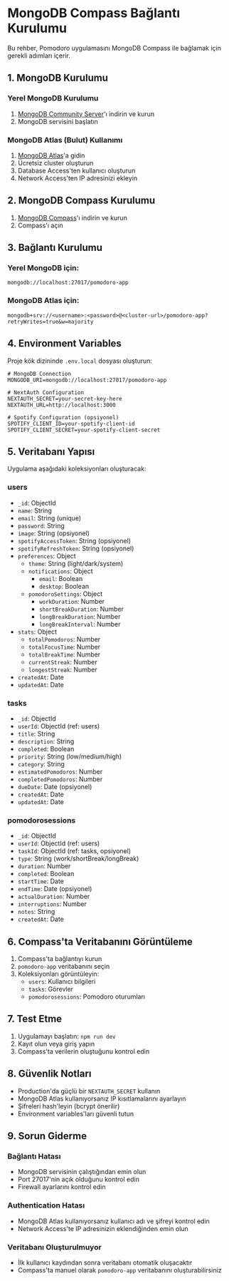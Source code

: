 # MongoDB Compass Bağlantı Kurulumu

Bu rehber, Pomodoro uygulamasını MongoDB Compass ile bağlamak için gerekli adımları içerir.

## 1. MongoDB Kurulumu

### Yerel MongoDB Kurulumu
1. [MongoDB Community Server](https://www.mongodb.com/try/download/community)'ı indirin ve kurun
2. MongoDB servisini başlatın

### MongoDB Atlas (Bulut) Kullanımı
1. [MongoDB Atlas](https://www.mongodb.com/atlas)'a gidin
2. Ücretsiz cluster oluşturun
3. Database Access'ten kullanıcı oluşturun
4. Network Access'ten IP adresinizi ekleyin

## 2. MongoDB Compass Kurulumu

1. [MongoDB Compass](https://www.mongodb.com/try/download/compass)'ı indirin ve kurun
2. Compass'ı açın

## 3. Bağlantı Kurulumu

### Yerel MongoDB için:
```
mongodb://localhost:27017/pomodoro-app
```

### MongoDB Atlas için:
```
mongodb+srv://<username>:<password>@<cluster-url>/pomodoro-app?retryWrites=true&w=majority
```

## 4. Environment Variables

Proje kök dizininde `.env.local` dosyası oluşturun:

```env
# MongoDB Connection
MONGODB_URI=mongodb://localhost:27017/pomodoro-app

# NextAuth Configuration
NEXTAUTH_SECRET=your-secret-key-here
NEXTAUTH_URL=http://localhost:3000

# Spotify Configuration (opsiyonel)
SPOTIFY_CLIENT_ID=your-spotify-client-id
SPOTIFY_CLIENT_SECRET=your-spotify-client-secret
```

## 5. Veritabanı Yapısı

Uygulama aşağıdaki koleksiyonları oluşturacak:

### users
- `_id`: ObjectId
- `name`: String
- `email`: String (unique)
- `password`: String
- `image`: String (opsiyonel)
- `spotifyAccessToken`: String (opsiyonel)
- `spotifyRefreshToken`: String (opsiyonel)
- `preferences`: Object
  - `theme`: String (light/dark/system)
  - `notifications`: Object
    - `email`: Boolean
    - `desktop`: Boolean
  - `pomodoroSettings`: Object
    - `workDuration`: Number
    - `shortBreakDuration`: Number
    - `longBreakDuration`: Number
    - `longBreakInterval`: Number
- `stats`: Object
  - `totalPomodoros`: Number
  - `totalFocusTime`: Number
  - `totalBreakTime`: Number
  - `currentStreak`: Number
  - `longestStreak`: Number
- `createdAt`: Date
- `updatedAt`: Date

### tasks
- `_id`: ObjectId
- `userId`: ObjectId (ref: users)
- `title`: String
- `description`: String
- `completed`: Boolean
- `priority`: String (low/medium/high)
- `category`: String
- `estimatedPomodoros`: Number
- `completedPomodoros`: Number
- `dueDate`: Date (opsiyonel)
- `createdAt`: Date
- `updatedAt`: Date

### pomodorosessions
- `_id`: ObjectId
- `userId`: ObjectId (ref: users)
- `taskId`: ObjectId (ref: tasks, opsiyonel)
- `type`: String (work/shortBreak/longBreak)
- `duration`: Number
- `completed`: Boolean
- `startTime`: Date
- `endTime`: Date (opsiyonel)
- `actualDuration`: Number
- `interruptions`: Number
- `notes`: String
- `createdAt`: Date

## 6. Compass'ta Veritabanını Görüntüleme

1. Compass'ta bağlantıyı kurun
2. `pomodoro-app` veritabanını seçin
3. Koleksiyonları görüntüleyin:
   - `users`: Kullanıcı bilgileri
   - `tasks`: Görevler
   - `pomodorosessions`: Pomodoro oturumları

## 7. Test Etme

1. Uygulamayı başlatın: `npm run dev`
2. Kayıt olun veya giriş yapın
3. Compass'ta verilerin oluştuğunu kontrol edin

## 8. Güvenlik Notları

- Production'da güçlü bir `NEXTAUTH_SECRET` kullanın
- MongoDB Atlas kullanıyorsanız IP kısıtlamalarını ayarlayın
- Şifreleri hash'leyin (bcrypt önerilir)
- Environment variables'ları güvenli tutun

## 9. Sorun Giderme

### Bağlantı Hatası
- MongoDB servisinin çalıştığından emin olun
- Port 27017'nin açık olduğunu kontrol edin
- Firewall ayarlarını kontrol edin

### Authentication Hatası
- MongoDB Atlas kullanıyorsanız kullanıcı adı ve şifreyi kontrol edin
- Network Access'te IP adresinizin eklendiğinden emin olun

### Veritabanı Oluşturulmuyor
- İlk kullanıcı kaydından sonra veritabanı otomatik oluşacaktır
- Compass'ta manuel olarak `pomodoro-app` veritabanını oluşturabilirsiniz 